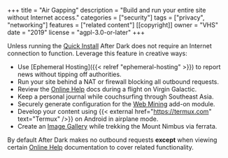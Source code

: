 +++
title = "Air Gapping"
description = "Build and run your entire site without Internet access."
categories = ["security"]
tags = ["privacy", "networking"]
features = ["related content"]
[[copyright]]
  owner = "VHS"
  date = "2019"
  license = "agpl-3.0-or-later"
+++

Unless running the [Quick Install](../quick-install) After Dark does not require an Internet connection to function. Leverage this feature in creative ways:

- Use [Ephemeral Hosting]({{< relref "ephemeral-hosting" >}}) to report news without tipping off authorities.
- Run your site behind a NAT or firewall blocking all outbound requests.
- Review the [Online Help](../online-help) docs during a flight on Virgin Galactic.
- Keep a personal journal while couchsurfing through Southeast Asia.
- Securely generate configuration for the [Web Mining](/module/toxic-swamp#config-generator) add-on module.
- Develop your content using {{< external href="https://termux.com" text="Termux" />}} on Android in airplane mode.
- Create an [Image Gallery](/module/hall-of-mirrors) while trekking the Mount Nimbus via ferrata.

By default After Dark makes no outbound requests **except** when viewing certain [Online Help](../online-help) documentation to cover related functionality.
